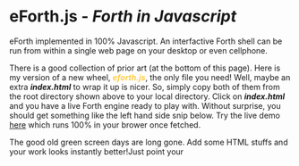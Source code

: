 # eForth.js - <em>Forth in Javascript</em>

eForth implemented in 100% Javascript. An interfactive Forth shell can be run from within a single web page on your desktop or even cellphone.

There is a good collection of prior art (at the bottom of this page). Here is my version of a new wheel, <em style='color:#fc4'>**eforth.js**</em>, the only file you need! Well, maybe an extra <em>**index.html**</em> to wrap it up is nicer. So, simply copy both of them from the root directory shown above to your local directory. Click on <em>**index.html**</em> and you have a live Forth engine ready to play with. Without surprise, you should get something like the left hand side snip below. Try the live demo [here](https://chochain.github.io/eForth.js/index.html) which runs 100% in your brower once fetched.

The good old green screen days are long gone. Add some HTML stuffs and your work looks instantly better!Just point your <script> tag to <em style='color:#fc4'>**eforth.js**</em> and you can create whatever presentation you fancy...  Check **src/eforth8.html**, my work in progress but is quite usable as a template. 
 <pre><img
   width='32%' src='https://chochain.github.io/eForth.js/docs/eforth8_snip_0.png'>.....<img
   width='48%' src='https://chochain.github.io/eForth.js/docs/eforth8_snip_1.png'></pre>

## Installation - <font size=-0.2>Simple as 1-2-3</font>.
1. From root directory shown above, download or cut-n-paste <em style='color:#fc4'>**eforth.js**</em> and <em style='color:#fc4'>**index.html**</em> to any of your local directory,
2. Find the <em style='color:#fc4'>**index.html**</em> we've just saved in your FileExplorer (Windows), iFile (Mac OS), or Files (Linux),
3. Open it with your favorite browser. It should bring on the eForth page like the left-hand snip shown above.

<b>It's that easy. Have fun!</b>

## Fancier UI - with CodeMirror, tooltips, ...
As shown in the right-hand side picture above
1. Clone this repository to your local directory,
2. In your FileExplore, find <em style='color:#fc4'>**src/eforth8.html**</em> below the root directory,
3. Click it, and there you have it. A nicer UI, and optionally, you can open browser's Web Developer Tools on the side to monitor console output. The editor shows up once you click the 'pencil icon' in the function bar atop. You can try this live demo [src/eforth8.html](https://chochain.github.io/eForth.js/src/eforth8.html)

  |icon|description|
  |---|---|
  |home|clear text|
  |file+|create new file in your local directory|
  |file|open a file|
  |file<-|save your updated file to your local directory|
  |boot|forget all words defined and clear text|
  |down arrow|execute selected/high-lighted section of Forth code|
  |run|execute entire file shown|

Note if you kick-off the **eforth8.html** page from a webserver (as described below), the embedded Forth in the page also can be executed.

## Javascript Modules
Should you plan to incorporate <em style='color:#fc4'>**eforth.js**</em> in a larger project, or maybe you care for modulization in fashion of the ES6's new feature i.e. ease of source code maintenance
* check the /modules directory for individual functional areas.
* <em>eforth_w_module.html</em> in the root is provided as an example to import modules
* note that, without a bundler (i.g. Webpack, Browsify, ...) to tie modules together, one will need a web server to push all the modules to your web-browser
* Python3 has a simple built-in http server that you can use. i.e.

From root directory starting your web server

    python3 -m http.server

On you browser, enter

    http://localhost:8000/eforth_w_module.html

## Performance
Javascript brings us the simplicity. Just point the web page to your *eforth.js* and that's it. Open the DevTool in your browser, you can trace, benchmark, even single-step the code.
But what about the performance compared to WASM trans-coded from pure C implementation? Well, it's slow! Running at about 1/5 of WASM, and about 1/10 to raw C executable. I think it's OK to have a shell that one can interact with on the browser. However, only you know what you need the best. So, if a faster eForth on the web is required, check my <b>weForth</b> [here](https://github.com/chochain/weForth)

## Documentation
* The genesis and philosophy of eForth, [eForth and Zen](https://chochain.github.io/eforth/docs/eForthAndZen.pdf) by Dr. Ting
* Download [jeforth614.ppt](https://chochain.github.io/eForth.js/docs/jeforth614.ppt) or [jeforth614.doc](https://chochain.github.io/eForth.js/docs/jeforth614.doc) by Dr. Ting, 2021, or
* Read Dr. Ting's final work [ceforth_403.pdf](https://chochain.github.io/eforth/docs/ceforth_403.pdf)

## History - <font size=-0.2>The lineage</font>
* It started back in 2011 when **Cheahshen Yap** from Taiwan FIG sent the 100-line kernel, named **jeForth**, to **Dr. Chen-Hanson Ting**, the master of **eForth** family.
* **Sam Suan Chen**, took over the codebase (called project-k) and produced a graphic demo in SVFIG. The project took on its own path [here](https://github.com/hcchengithub/project-k) now.
* **Brad Nelson**, introduced a web front-end to Dr. Ting sourcing from his ESP32Forth project.
* It sat on the shelf for years until Dr. Ting restarted his interest in Jan. 2021, completed **jeforth614**, and presented in SVFIG in May *(see ref. below)
* In Aug. 2021, after working with Dr. Ting on his objectization of **ooeForth** (aka EForth.java) for a month, without knowing *jeforth614*'s existance, I took interest in the 10 year old *jeforth_301* and wiped it up to **jeforth400**. Presented to Dr. Ting on 2021/8/8 (Taiwanese Father's Day) just for a kick and a potential project path forward.
  > <img width="70%" src="https://chochain.github.io/eForth.js/docs/jeforth400_snip1.png">
* Dr. Ting did not like the flashy front-end at all. He striped the sidebar, dropped dependency to CodeMirror, and renamed it jeforth615.js. He, however, did include it in the published document **ceforth_403.doc*** and was kind enough to put me along side with him as the authors. *(see ref. below)
* After he merged html and js into one file [jeforth616.html](https://chochain.github.io/orig/jeforth616.html), Dr. Ting and I switched focus onto upgrading **ceForth** (C-based Forth) for Windows and ESP32 [here](https://github.com/eforth), and finally targeting an FPGA with Don and Demitri of [AI & Robotics project](https://www.facebook.com/groups/1304548976637542). He worked tirelessly even from his sickbed and did not ever stop. Not until he finally succumb to the illness 2022/5/30.
* After a few months of head-down cranking on [tensorForth](https://github.com/chochain/tensorForth), I felt that it's time to take a look at all the projects I've worked with Dr. Ting before my memory starting to fade. In Thanksgiving Day, after reviewing jeforth615, I've decided to call it **eForth.js** in memory of Dr. Ting.

Though I've never had the chance to meet him in person, the years of dedication and contribution he has to the Forth community is something I'll carry with me. As I told him once in the e-mail: "The name **eForth** will forever be associated with you, Dr. Ting".

### Dr. Ting's Original jeForth live demo
* [jeforth](https://github.com/yapcheahshen/jeforth) by Cheah Shen Yap and Sam Chen, 2012, [try jeforth_301 here](https://chochain.github.io/eForth.js/orig/index_301.html)
* [try jeforth616 in your browser](https://chochain.github.io/eForth.js/orig/jeforth616.html) by Dr. Ting, 2021

### Prior Art (on GitHub)
  Many others have the same idea as well, each with a little different implemenation. Proof of the saying in the Forth community, instead of seen one seen them all, here you see many of the ones!
* [jorth](https://github.com/ramunas/jorth) by Ramunas Forsberg Gutkovas, 2012 (small and clean)
* [FORTH-on-browser](https://github.com/nishio/FORTH-on-browser) by Nishio Hirokazu, 2012 (detailed with jQuery)
* [fjs](https://github.com/mark-hahn/fjs) by Mark Hahn, 2013 (scoped beyond Forth, more like Factor)
* [EasyForth](https://github.com/skilldrick/easyforth) by Nick Morgan, 2015, with instructions [try it here](https://skilldrick.github.io/easyforth)
* [jsforth](https://github.com/eatonphil/jsforth) by Phil Eaton, 2015 (short word list)
* [hjsorth](https://github.com/RauliL/hjsorth) by Rauli Laine, 2015 (formal and fully documented)
* [jsforth](https://github.com/rjose/jsforth) by Rino Jose, 2015 (C like, handles HTML) 
* [ForthHub/forth](https://github.com/ForthHub/forth) or [here](https://github.com/drom/forth) by Aliaksei Chapyzhenka, 2015
* [jsForth](https://github.com/paxl13/jsForth) by Xavier LaRue, 2016 (jonesForth and more)
* [jsForth](https://github.com/brendanator/jsForth) by Brendan Maginnis, 2016, [try it  here](https://brendanator.github.io/jsForth)
* [jsforth](https://github.com/Bushmills/jsforth) by Bushmills, 2019, [try it here](http://forthworks.com/temp/jsforth/jsforth80x25.html)
* [simpleForth](https://github.com/ajlopez/SimpleForth) by AJ Lopez, 2020 (inspired by fjs)
* [sforth](https://github.com/tptb/sforth) by Bernd Amend 2022 (Forth like script, compiled to JS)

Other Refs From Lars Brinkhoff's 2017 list
* https://github.com/marianoguerra/ricardo-forth, 2016 (WASM, based on Buzzard2)
* https://github.com/fatman2021/forthjs (a few lines)
* https://github.com/cmwt/forth-js (just started)
* https://github.com/connorberry/forth4js (4 functions)
* https://github.com/graham/fifth (a few functions)

